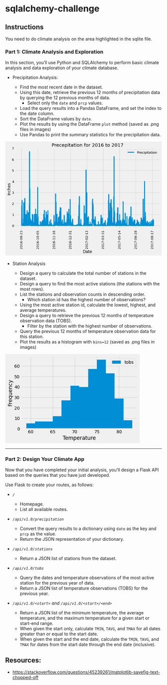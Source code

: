 # sqlalchemy-challenge

## Instructions

You need to do climate analysis on the area highlighted in the sqlite file. 

### Part 1: Climate Analysis and Exploration

In this section, you’ll use Python and SQLAlchemy to perform basic climate analysis and data exploration of your climate database.

* Precipitation Analysis:

    - Find the most recent date in the dataset.
    - Using this date, retrieve the previous 12 months of precipitation data by querying the 12 previous months of data.
        - Select only the `date` and `prcp` values.
    - Load the query results into a Pandas DataFrame, and set the index to the date column.
    - Sort the DataFrame values by `date`.
    - Plot the results by using the DataFrame `plot` method (saved as .png files in images)
    - Use Pandas to print the summary statistics for the precipitation data.

![precipation.png](images/precipitation.png)

* Station Analysis

    - Design a query to calculate the total number of stations in the dataset.
    - Design a query to find the most active stations (the stations with the most rows).
    - List the stations and observation counts in descending order.
        - Which station id has the highest number of observations?
    - Using the most active station id, calculate the lowest, highest, and average temperatures.
    - Design a query to retrieve the previous 12 months of temperature observation data (TOBS).
        - Filter by the station with the highest number of observations.
    - Query the previous 12 months of temperature observation data for this station.
    - Plot the results as a histogram with `bins=12` (saved as .png files in images)

![temperature_histogram.png](images/temperature_histogram.png)

- - -

### Part 2: Design Your Climate App

Now that you have completed your initial analysis, you’ll design a Flask API based on the queries that you have just developed.

Use Flask to create your routes, as follows:

* *`/`*
    * Homepage.
    * List all available routes.

* *`/api/v1.0/precipitation`*
    * Convert the query results to a dictionary using `date` as the key and `prcp` as the value.
    * Return the JSON representation of your dictionary.

* *`/api/v1.0/stations`*
    * Return a JSON list of stations from the dataset.

* *`/api/v1.0/tobs`*
    * Query the dates and temperature observations of the most active station for the previous year of data.
    * Return a JSON list of temperature observations (TOBS) for the previous year.

* *`/api/v1.0/<start>` and `/api/v1.0/<start>/<end>`*
    * Return a JSON list of the minimum temperature, the average temperature, and the maximum temperature for a given start or start-end range.
    * When given the start only, calculate `TMIN`, `TAVG`, and `TMAX` for all dates greater than or equal to the start date.
    * When given the start and the end date, calculate the `TMIN`, `TAVG`, and `TMAX` for dates from the start date through the end date (inclusive).

## Resources:
* https://stackoverflow.com/questions/45239261/matplotlib-savefig-text-chopped-off